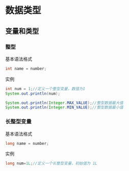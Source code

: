 # 数据类型

## 变量和类型

### 整型

基本语法格式

```java
int name = number;
```

实例

```java
int num = 1;//定义一个整型变量，数值为1
System.out.println(num);
```



```java
System.out.println(Integer.MAX_VALUE);//整型数据最大值
System.out.println(Integer.MIN_VALUE);//整型数据最小值
```

### 长整型变量

基本语法格式

```java
long name = number;
```

实例

```java
long num=1L;//定义一个长整型变量，初始值为 1L 
```


